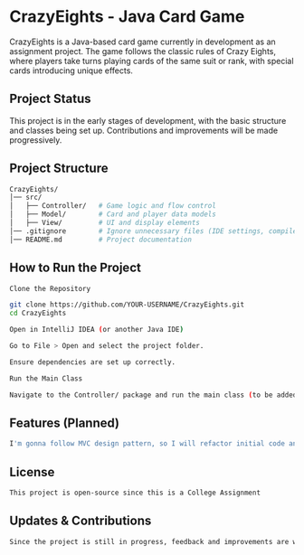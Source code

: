 # CrazyEights - Java Card Game 

CrazyEights is a Java-based card game currently in development as an assignment project. The game follows the classic rules of Crazy Eights, where players take turns playing cards of the same suit or rank, with special cards introducing unique effects.

## Project Status

This project is in the early stages of development, with the basic structure and classes being set up. Contributions and improvements will be made progressively.

## Project Structure
```sh
CrazyEights/
│── src/
│   ├── Controller/   # Game logic and flow control
│   ├── Model/        # Card and player data models
│   ├── View/         # UI and display elements
│── .gitignore        # Ignore unnecessary files (IDE settings, compiled files, etc.)
│── README.md         # Project documentation

```
##  How to Run the Project
```sh
Clone the Repository

git clone https://github.com/YOUR-USERNAME/CrazyEights.git
cd CrazyEights

Open in IntelliJ IDEA (or another Java IDE)

Go to File > Open and select the project folder.

Ensure dependencies are set up correctly.

Run the Main Class

Navigate to the Controller/ package and run the main class (to be added in later stages).
```
## Features (Planned)
```sh
I'm gonna follow MVC design pattern, so I will refactor initial code and add all features 
```

## License
```sh
This project is open-source since this is a College Assignment 
```
## Updates & Contributions
```sh
Since the project is still in progress, feedback and improvements are welcome! Fork the repository and submit pull requests if you'd like to contribute.
```

